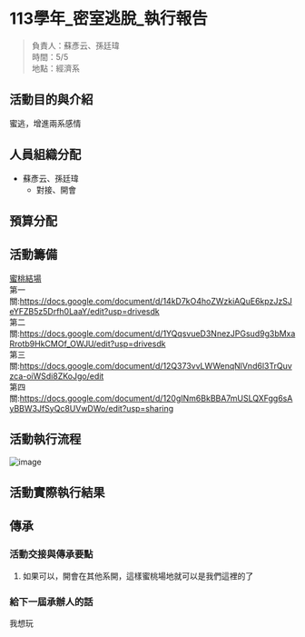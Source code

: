 # 113學年_密室逃脫_執行報告

> 負責人：蘇彥云、孫廷瑋  
> 時間：5/5  
> 地點：經濟系  

## 活動目的與介紹

蜜逃，增進兩系感情

## 人員組織分配
- 蘇彥云、孫廷瑋
  - 對接、開會 

## 預算分配

## 活動籌備

[蜜桃結場](https://drive.google.com/drive/folders/1K-sZbGCeKe2CvxpGnhi3FWSChqO5589T?usp=sharing)  
第一關:https://docs.google.com/document/d/14kD7kO4hoZWzkiAQuE6kpzJzSJeYFZB5z5Drfh0LaaY/edit?usp=drivesdk  
第二關:https://docs.google.com/document/d/1YQqsvueD3NnezJPGsud9g3bMxaRrotb9HkCMOf_OWJU/edit?usp=drivesdk  
第三關:https://docs.google.com/document/d/12Q373vvLWWenqNlVnd6l3TrQuvzca-oiWSdi8ZKoJgo/edit  
第四關:https://docs.google.com/document/d/120gINm6BkBBA7mUSLQXFgg6sAyBBW3JfSyQc8UVwDWo/edit?usp=sharing  


## 活動執行流程

![image](https://hackmd.io/_uploads/HyaqkFBNgx.png)

## 活動實際執行結果

## 傳承

### 活動交接與傳承要點

1. 如果可以，開會在其他系開，這樣蜜桃場地就可以是我們這裡的了

### 給下一屆承辦人的話
我想玩
